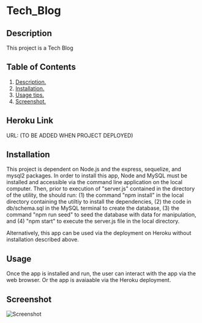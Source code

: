 # Tech_Blog
<a name='description'></a>
 ## Description 
This project is a Tech Blog

## Table of Contents  
 1. [ Description. ](#description)  
 2. [ Installation. ](#installation)  
 3. [ Usage tips. ](#usage)   
 4. [ Screenshot. ](#screenshot) 

## Heroku Link
URL: (TO BE ADDED WHEN PROJECT DEPLOYED)

 <a name='installation'></a>
 ## Installation 
This project is dependent on Node.js and the express, sequelize, and mysql2 packages.  In order to install this app, Node and MySQL must be installed and accessible via the command line application on the local computer.  Then, prior to execution of "server.js" contained in the directory of the utility, the should run: (1) the command "npm install" in the local directory containing the utiltiy to install the dependencies, (2) the code in db/schema.sql in the MySQL terminal to create the database, (3) the command "npm run seed" to seed the database with data for manipulation, and (4) "npm start" to execute the server.js file in the local directory. 

Alternatively, this app can be used via the deployment on Heroku without installation described above. 

 <a name='usage'></a>
 ## Usage 
Once the app is installed and run, the user can interact with the app via the web browser.  Or the app is avaiaable via the Heroku deployment. 



<a name='screenshot'></a>
 ## Screenshot 
![Screenshot](https://)